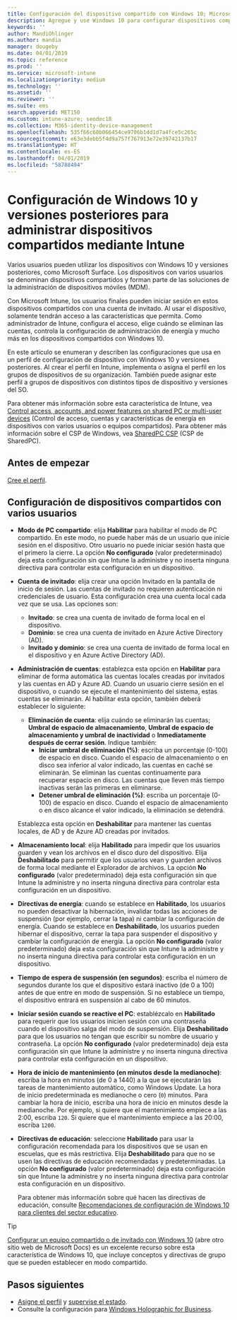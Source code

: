 ```yaml
---
title: Configuración del dispositivo compartido con Windows 10; Microsoft Intune; Azure | Microsoft Docs
description: Agregue y use Windows 10 para configurar dispositivos compartidos o que usan varios usuarios en Microsoft Intune. Vea una lista de todas las configuraciones y qué hacen en los dispositivos, incluido Microsoft Surface. Controle las cuentas de invitado, administre cuentas y elimine cuentas inactivas, permita o impida que se guarde el contenido en el almacenamiento local, establezca las opciones de energía y suspensión, elija cuándo se instalan las actualizaciones y use dispositivos en entornos educativos en un perfil de configuración de dispositivo.
keywords: ''
author: MandiOhlinger
ms.author: mandia
manager: dougeby
ms.date: 04/01/2019
ms.topic: reference
ms.prod: ''
ms.service: microsoft-intune
ms.localizationpriority: medium
ms.technology: ''
ms.assetid: ''
ms.reviewer: ''
ms.suite: ems
search.appverid: MET150
ms.custom: intune-azure; seodec18
ms.collection: M365-identity-device-management
ms.openlocfilehash: 535f66c68b066454ce9706b1dd1d7a4fce5c265c
ms.sourcegitcommit: e63e3debb5f4d9a757f767913e72e39742137b17
ms.translationtype: HT
ms.contentlocale: es-ES
ms.lasthandoff: 04/01/2019
ms.locfileid: "58788494"
---
```

# <a name="windows-10-and-later-settings-to-manage-shared-devices-using-intune"></a>Configuración de Windows 10 y versiones posteriores para administrar dispositivos compartidos mediante Intune

Varios usuarios pueden utilizar los dispositivos con Windows 10 y versiones posteriores, como Microsoft Surface. Los dispositivos con varios usuarios se denominan dispositivos compartidos y forman parte de las soluciones de la administración de dispositivos móviles (MDM).

Con Microsoft Intune, los usuarios finales pueden iniciar sesión en estos dispositivos compartidos con una cuenta de invitado. Al usar el dispositivo, solamente tendrán acceso a las características que permita. Como administrador de Intune, configura el acceso, elige cuándo se eliminan las cuentas, controla la configuración de administración de energía y mucho más en los dispositivos compartidos con Windows 10.

En este artículo se enumeran y describen las configuraciones que usa en un perfil de configuración de dispositivo con Windows 10 y versiones posteriores. Al crear el perfil en Intune, implementa o asigna el perfil en los grupos de dispositivos de su organización. También puede asignar este perfil a grupos de dispositivos con distintos tipos de dispositivo y versiones del SO.

Para obtener más información sobre esta característica de Intune, vea [Control access, accounts, and power features on shared PC or multi-user devices](shared-user-device-settings.md) (Control de acceso, cuentas y características de energía en dispositivos con varios usuarios o equipos compartidos). Para obtener más información sobre el CSP de Windows, vea [SharedPC CSP](https://docs.microsoft.com/windows/client-management/mdm/sharedpc-csp) (CSP de SharedPC).

## <a name="before-your-begin"></a>Antes de empezar

[Cree el perfil](shared-user-device-settings.md).

## <a name="shared-multi-user-device-settings"></a>Configuración de dispositivos compartidos con varios usuarios

- **Modo de PC compartido**: elija **Habilitar** para habilitar el modo de PC compartido. En este modo, no puede haber más de un usuario que inicie sesión en el dispositivo. Otro usuario no puede iniciar sesión hasta que el primero la cierre. La opción **No configurado** (valor predeterminado) deja esta configuración sin que Intune la administre y no inserta ninguna directiva para controlar esta configuración en un dispositivo.
- **Cuenta de invitado**: elija crear una opción Invitado en la pantalla de inicio de sesión. Las cuentas de invitado no requieren autenticación ni credenciales de usuario. Esta configuración crea una cuenta local cada vez que se usa. Las opciones son:
  - **Invitado**: se crea una cuenta de invitado de forma local en el dispositivo.
  - **Dominio**: se crea una cuenta de invitado en Azure Active Directory (AD).
  - **Invitado y dominio**: se crea una cuenta de invitado de forma local en el dispositivo y en Azure Active Directory (AD).
- **Administración de cuentas**: establezca esta opción en **Habilitar** para eliminar de forma automática las cuentas locales creadas por invitados y las cuentas en AD y Azure AD. Cuando un usuario cierre sesión en el dispositivo, o cuando se ejecute el mantenimiento del sistema, estas cuentas se eliminarán. Al habilitar esta opción, también deberá establecer lo siguiente:
  - **Eliminación de cuenta**: elija cuándo se eliminarán las cuentas; **Umbral de espacio de almacenamiento**, **Umbral de espacio de almacenamiento y umbral de inactividad** o **Inmediatamente después de cerrar sesión**. Indique también:
    - **Iniciar umbral de eliminación (%)**: escriba un porcentaje (0-100) de espacio en disco. Cuando el espacio de almacenamiento o en disco sea inferior al valor indicado, las cuentas en caché se eliminarán. Se eliminan las cuentas continuamente para recuperar espacio en disco. Las cuentas que lleven más tiempo inactivas serán las primeras en eliminarse.
    - **Detener umbral de eliminación (%)**: escriba un porcentaje (0-100) de espacio en disco. Cuando el espacio de almacenamiento o en disco alcance el valor indicado, la eliminación se detendrá.

  Establezca esta opción en **Deshabilitar** para mantener las cuentas locales, de AD y de Azure AD creadas por invitados.

- **Almacenamiento local**: elija **Habilitado** para impedir que los usuarios guarden y vean los archivos en el disco duro del dispositivo. Elija **Deshabilitado** para permitir que los usuarios vean y guarden archivos de forma local mediante el Explorador de archivos. La opción **No configurado** (valor predeterminado) deja esta configuración sin que Intune la administre y no inserta ninguna directiva para controlar esta configuración en un dispositivo.
- **Directivas de energía**: cuando se establece en **Habilitado**, los usuarios no pueden desactivar la hibernación, invalidar todas las acciones de suspensión (por ejemplo, cerrar la tapa) ni cambiar la configuración de energía. Cuando se establece en **Deshabilitado**, los usuarios pueden hibernar el dispositivo, cerrar la tapa para suspender el dispositivo y cambiar la configuración de energía. La opción **No configurado** (valor predeterminado) deja esta configuración sin que Intune la administre y no inserta ninguna directiva para controlar esta configuración en un dispositivo.
- **Tiempo de espera de suspensión (en segundos)**: escriba el número de segundos durante los que el dispositivo estará inactivo (de 0 a 100) antes de que entre en modo de suspensión. Si no establece un tiempo, el dispositivo entrará en suspensión al cabo de 60 minutos.
- **Iniciar sesión cuando se reactive el PC**: establézcalo en **Habilitado** para requerir que los usuarios inicien sesión con una contraseña cuando el dispositivo salga del modo de suspensión. Elija **Deshabilitado** para que los usuarios no tengan que escribir su nombre de usuario y contraseña. La opción **No configurado** (valor predeterminado) deja esta configuración sin que Intune la administre y no inserta ninguna directiva para controlar esta configuración en un dispositivo.
- **Hora de inicio de mantenimiento (en minutos desde la medianoche)**: escriba la hora en minutos (de 0 a 1440) a la que se ejecutarán las tareas de mantenimiento automático, como Windows Update. La hora de inicio predeterminada es medianoche o cero (`0`) minutos. Para cambiar la hora de inicio, escriba una hora de inicio en minutos desde la medianoche. Por ejemplo, si quiere que el mantenimiento empiece a las 2:00, escriba `120`. Si quiere que el mantenimiento empiece a las 20:00, escriba `1200`.
- **Directivas de educación**: seleccione **Habilitado** para usar la configuración recomendada para los dispositivos que se usan en escuelas, que es más restrictiva. Elija **Deshabilitado** para que no se usen las directivas de educación recomendadas y predeterminadas. La opción **No configurado** (valor predeterminado) deja esta configuración sin que Intune la administre y no inserta ninguna directiva para controlar esta configuración en un dispositivo.

  Para obtener más información sobre qué hacen las directivas de educación, consulte [Recomendaciones de configuración de Windows 10 para clientes del sector educativo](https://docs.microsoft.com/education/windows/configure-windows-for-education).

> [!TIP]
> [Configurar un equipo compartido o de invitado con Windows 10](https://docs.microsoft.com/windows/configuration/set-up-shared-or-guest-pc) (abre otro sitio web de Microsoft Docs) es un excelente recurso sobre esta característica de Windows 10, que incluye conceptos y directivas de grupo que se pueden establecer en modo compartido.

## <a name="next-steps"></a>Pasos siguientes

- [Asigne el perfil](device-profile-assign.md) y [supervise el estado](device-profile-monitor.md).
- Consulte la configuración para [Windows Holographic for Business](shared-user-device-settings-windows-holographic.md).
